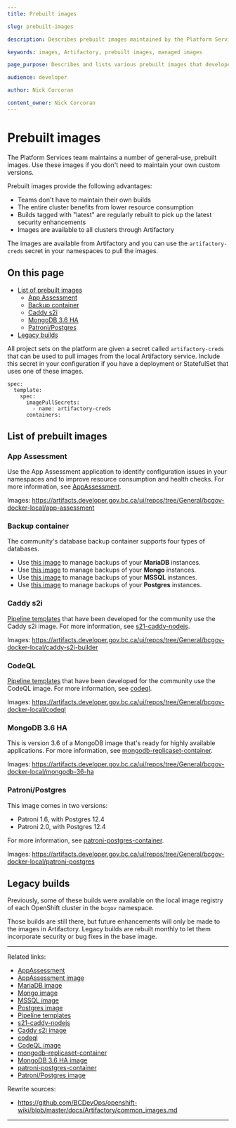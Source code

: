 ```yaml
---
title: Prebuilt images

slug: prebuilt-images

description: Describes prebuilt images maintained by the Platform Services team and available for use in applications.

keywords: images, Artifactory, prebuilt images, managed images

page_purpose: Describes and lists various prebuilt images that developers can use in their projects.

audience: developer

author: Nick Corcoran

content_owner: Nick Corcoran
---
```

# Prebuilt images

The Platform Services team maintains a number of general-use, prebuilt images. Use these images if you don't need to maintain your own custom versions.

Prebuilt images provide the following advantages:
* Teams don't have to maintain their own builds
* The entire cluster benefits from lower resource consumption
* Builds tagged with "latest" are regularly rebuilt to pick up the latest security enhancements
* Images are available to all clusters through Artifactory

The images are available from Artifactory and you can use the `artifactory-creds` secret in your namespaces to pull the images.

## On this page

- [List of prebuilt images](#managed-images)
    - [App Assessment](#app-assessment)
    - [Backup container](#backup-container)
    - [Caddy s2i](#caddy-s2i)
    - [MongoDB 3.6 HA](#mongodb-36-ha)
    - [Patroni/Postgres](#patroni-postgres)
- [Legacy builds](#legacy-builds)

All project sets on the platform are given a secret called `artifactory-creds` that can be used to pull images from the local Artifactory service. Include this secret in your configuration if you have a deployment or StatefulSet that uses one of these images.

```
spec:
  template:
    spec:
      imagePullSecrets:
        - name: artifactory-creds
      containers:
```

## List of prebuilt images

### App Assessment<a name="app-assessment"></a>
Use the App Assessment application to identify configuration issues in your namespaces and to improve resource consumption and health checks. For more information, see [AppAssessment](https://github.com/bcgov/AppAssessment).

Images: https://artifacts.developer.gov.bc.ca/ui/repos/tree/General/bcgov-docker-local/app-assessment

### Backup container<a name="backup-container"></a>
The community's database backup container supports four types of databases.
- Use [this image](https://artifacts.developer.gov.bc.ca/ui/repos/tree/General/bcgov-docker-local/backup-container-mariadb) to manage backups of your **MariaDB** instances.
- Use [this image](https://artifacts.developer.gov.bc.ca/ui/repos/tree/General/bcgov-docker-local/backup-container-mongo) to manage backups of your **Mongo** instances.
- Use [this image](https://artifacts.developer.gov.bc.ca/ui/repos/tree/General/bcgov-docker-local/backup-container-mssql) to manage backups of your **MSSQL** instances.
- Use [this image](https://artifacts.developer.gov.bc.ca/ui/repos/tree/General/bcgov-docker-local/backup-container-postgres) to manage backups of your **Postgres** instances.

### Caddy s2i<a name="caddy-s2i"></a>
[Pipeline templates](https://github.com/bcgov/pipeline-templates) that have been developed for the community use the Caddy s2i image. For more information, see [s21-caddy-nodejs](https://github.com/bcgov/s2i-caddy-nodejs).

Images: https://artifacts.developer.gov.bc.ca/ui/repos/tree/General/bcgov-docker-local/caddy-s2i-builder

### CodeQL<a name="codeql"></a>
[Pipeline templates](https://github.com/bcgov/pipeline-templates) that have been developed for the community use the CodeQL image. For more information, see [codeql](https://github.com/bcgov/pipeline-templates/tree/main/tekton/base/tasks/codeql).

Images: https://artifacts.developer.gov.bc.ca/ui/repos/tree/General/bcgov-docker-local/codeql


### MongoDB 3.6 HA<a name="mongodb-36-ha"></a>
This is version 3.6 of a MongoDB image that's ready for highly available applications. For more information, see [mongodb-replicaset-container](https://github.com/bcgov/mongodb-replicaset-container).

Images: https://artifacts.developer.gov.bc.ca/ui/repos/tree/General/bcgov-docker-local/mongodb-36-ha

### Patroni/Postgres<a name="patroni-postgres"></a>
This image comes in two versions:
- Patroni 1.6, with Postgres 12.4
- Patroni 2.0, with Postgres 12.4

For more information, see [patroni-postgres-container](https://github.com/bcgov/patroni-postgres-container.git).

Images: https://artifacts.developer.gov.bc.ca/ui/repos/tree/General/bcgov-docker-local/patroni-postgres

## Legacy builds<a name="legacy-builds"></a>
Previously, some of these builds were available on the local image registry of each OpenShift cluster in the `bcgov` namespace.

Those builds are still there, but future enhancements will only be made to the images in Artifactory. Legacy builds are rebuilt monthly to let them incorporate security or bug fixes in the base image.

---
Related links:
- [AppAssessment](https://github.com/bcgov/AppAssessment)
- [AppAssessment image](https://artifacts.developer.gov.bc.ca/ui/repos/tree/General/bcgov-docker-local/app-assessment)
- [MariaDB image](https://artifacts.developer.gov.bc.ca/ui/repos/tree/General/bcgov-docker-local/backup-container-mariadb)
- [Mongo image](https://artifacts.developer.gov.bc.ca/ui/repos/tree/General/bcgov-docker-local/backup-container-mongo)
- [MSSQL image](https://artifacts.developer.gov.bc.ca/ui/repos/tree/General/bcgov-docker-local/backup-container-mssql)
- [Postgres image](https://artifacts.developer.gov.bc.ca/ui/repos/tree/General/bcgov-docker-local/backup-container-postgres)
- [Pipeline templates](https://github.com/bcgov/pipeline-templates)
- [s21-caddy-nodejs](https://github.com/bcgov/s2i-caddy-nodejs)
- [Caddy s2i image](https://artifacts.developer.gov.bc.ca/ui/repos/tree/General/bcgov-docker-local/caddy-s2i-builder)
- [codeql](https://github.com/bcgov/pipeline-templates/tree/main/tekton/base/tasks/codeql)
- [CodeQL image](https://artifacts.developer.gov.bc.ca/ui/repos/tree/General/bcgov-docker-local/codeql)
- [mongodb-replicaset-container](https://github.com/bcgov/mongodb-replicaset-container)
- [MongoDB 3.6 HA image](https://artifacts.developer.gov.bc.ca/ui/repos/tree/General/bcgov-docker-local/mongodb-36-ha)
- [patroni-postgres-container](https://github.com/bcgov/patroni-postgres-container.git)
- [Patroni/Postgres image](https://artifacts.developer.gov.bc.ca/ui/repos/tree/General/bcgov-docker-local/patroni-postgres)

Rewrite sources:
* https://github.com/BCDevOps/openshift-wiki/blob/master/docs/Artifactory/common_images.md
---
